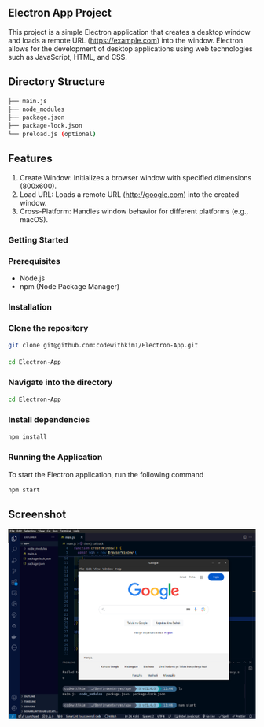 
## Electron App Project

This project is a simple Electron application that creates a desktop window and loads a remote URL (https://example.com) into the window. Electron allows for the development of desktop applications using web technologies such as JavaScript, HTML, and CSS.

## Directory Structure
 ```bash
├── main.js
├── node_modules
├── package.json
├── package-lock.json
└── preload.js (optional)
```

## Features
1. Create Window: Initializes a browser window with specified dimensions (800x600).
2. Load URL: Loads a remote URL (http://google.com) into the created window.
3. Cross-Platform: Handles window behavior for different platforms (e.g., macOS).
   
### Getting Started
### Prerequisites

- Node.js
- npm (Node Package Manager)

### Installation

### Clone the repository

```bash
git clone git@github.com:codewithkim1/Electron-App.git

cd Electron-App
```
### Navigate into the directory

```bash
cd Electron-App
```

### Install dependencies

```bash
npm install 
```

### Running the Application
To start the Electron application, run the following command
```bash
npm start 
```

## Screenshot

![App Screenshot](/electronapp.png)
